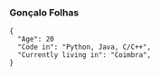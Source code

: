 ### Gonçalo Folhas

```
{
  "Age": 20
  "Code in": "Python, Java, C/C++",
  "Currently living in": "Coimbra",
}
```

<!---
GFolhas/GFolhas is a ✨ special ✨ repository because its `README.md` (this file) appears on your GitHub profile.
You can click the Preview link to take a look at your changes.
--->
